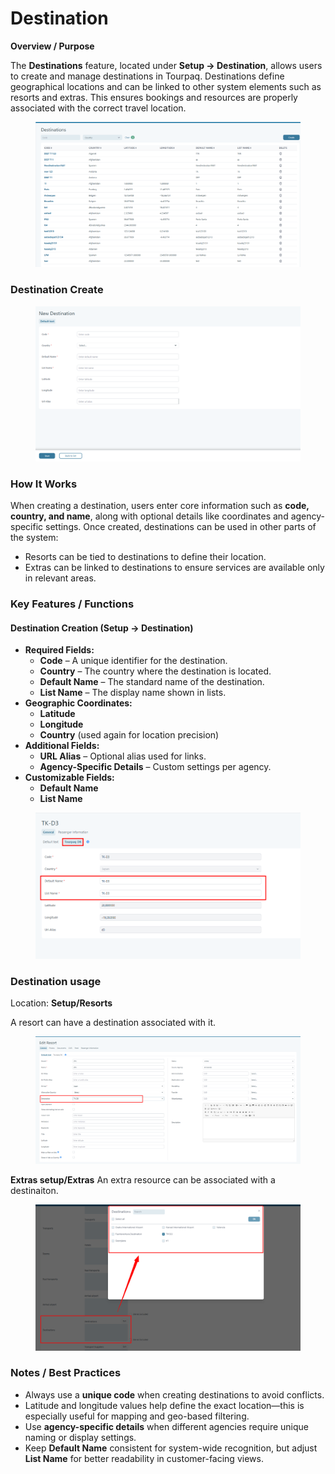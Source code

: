 # Destination

**Overview / Purpose**

The **Destinations** feature, located under **Setup → Destination**, allows users to create and manage destinations in Tourpaq. Destinations define geographical locations and can be linked to other system elements such as resorts and extras. This ensures bookings and resources are properly associated with the correct travel location.

<figure><img src="../.gitbook/assets/destinationmain-e8f3152d7db437457e91ef7405246a36.png" alt=""><figcaption></figcaption></figure>

### Destination Create <a href="#destination-create" id="destination-create"></a>

<figure><img src="../.gitbook/assets/destinationsave-16eb115620cee510abdf3601f4378f05.png" alt=""><figcaption></figcaption></figure>

### **How It Works**

When creating a destination, users enter core information such as **code, country, and name**, along with optional details like coordinates and agency-specific settings. Once created, destinations can be used in other parts of the system:

* Resorts can be tied to destinations to define their location.
* Extras can be linked to destinations to ensure services are available only in relevant areas.

### **Key Features / Functions**

#### **Destination Creation (Setup → Destination)**

* **Required Fields:**
  * **Code** – A unique identifier for the destination.
  * **Country** – The country where the destination is located.
  * **Default Name** – The standard name of the destination.
  * **List Name** – The display name shown in lists.
* **Geographic Coordinates:**
  * **Latitude**
  * **Longitude**
  * **Country** (used again for location precision)
* **Additional Fields:**
  * **URL Alias** – Optional alias used for links.
  * **Agency-Specific Details** – Custom settings per agency.
* **Customizable Fields:**
  * **Default Name**
  * **List Name**

<figure><img src="../.gitbook/assets/image (5) (1) (1) (1).png" alt=""><figcaption></figcaption></figure>

### Destination usage <a href="#destination-usage" id="destination-usage"></a>

Location: **Setup/Resorts**

A resort can have a destination associated with it.

<figure><img src="../.gitbook/assets/image (1) (1) (1) (1) (1) (1) (1) (1) (1) (1) (1) (1) (1) (1) (1) (2) (1) (1) (1) (1).png" alt=""><figcaption></figcaption></figure>

**Extras setup/Extras** An extra resource can be associated with a destinaiton.

<figure><img src="../.gitbook/assets/image (2) (1) (1) (1) (1) (1) (1) (1) (1) (1) (2) (1).png" alt=""><figcaption></figcaption></figure>

### **Notes / Best Practices**

* Always use a **unique code** when creating destinations to avoid conflicts.
* Latitude and longitude values help define the exact location—this is especially useful for mapping and geo-based filtering.
* Use **agency-specific details** when different agencies require unique naming or display settings.
* Keep **Default Name** consistent for system-wide recognition, but adjust **List Name** for better readability in customer-facing views.
